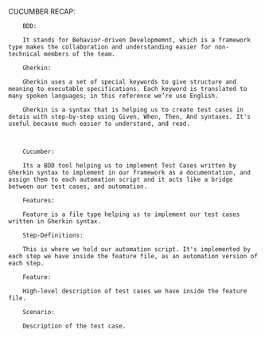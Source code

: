 CUCUMBER RECAP:



		BDD:

		It stands for Behavior-driven Developmemnt, which is a framework type makes the collaboration and understanding easier for non-technical members of the team.

		Gherkin:

		Gherkin uses a set of special keywords to give structure and meaning to executable specifications. Each keyword is translated to many spoken languages; in this reference we’re use English.

		Gherkin is a syntax that is helping us to create test cases in detais with step-by-step using Given, When, Then, And syntaxes. It's useful because much easier to understand, and read.



		Cucumber:

		Its a BDD tool helping us to implement Test Cases written by Gherkin syntax to implement in our framework as a documentation, and assign them to each automation script and it acts like a bridge between our test cases, and automation.

		Features:

		Feature is a file type helping us to implement our test cases written in Gherkin syntax.

		Step-Definitions:

		This is where we hold our automation script. It's implemented by each step we have inside the feature file, as an automation version of each step.

		Feature:

		High-level description of test cases we have inside the feature file.

		Scenario:

		Description of the test case.







